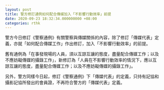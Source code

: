 ```yaml
---
layout: post
title: 警方修訂通例如何配合傳媒加入「不影響行動效率」前提
date: 2020-09-23 18:32:34.000000000 +08:00
categories: rthk
---
```


警方今日修訂《警察通例》有關警察與傳媒關係的內容，除了修訂「傳媒代表」定義，亦就「如何配合傳媒工作」作出修訂，加入「不影響行動效率」的前提。

舊有通例為「在事發現場的人員，須以互諒互讓的態度，盡量配合傳媒工作；以及不應妨礙傳媒的攝錄工作」，新修訂為「人員在不影響行動效率的情況下，應以互諒互讓的態度，盡量配合傳媒工作；以及不應妨礙傳媒的攝錄工作」。  

另外，警方同樣今日起，修訂《警察通例》下「傳媒代表」的定義，只持有記協和攝影記協所發出的會員證，不再符合警方的「傳媒代表」定義。
